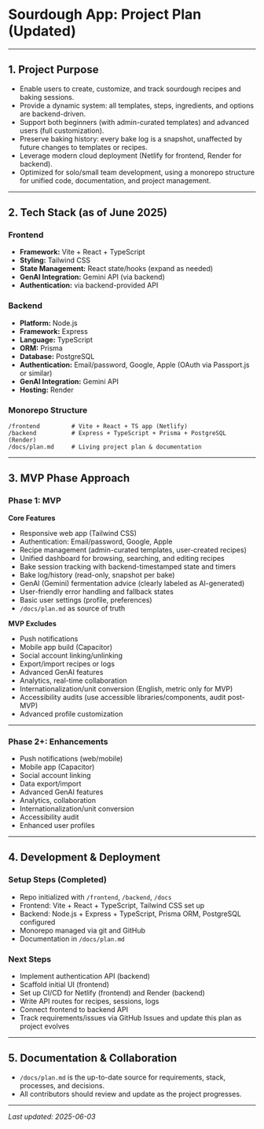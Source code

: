 # Sourdough App: Project Plan (Updated)

---

## 1. Project Purpose

- Enable users to create, customize, and track sourdough recipes and baking sessions.
- Provide a dynamic system: all templates, steps, ingredients, and options are backend-driven.
- Support both beginners (with admin-curated templates) and advanced users (full customization).
- Preserve baking history: every bake log is a snapshot, unaffected by future changes to templates or recipes.
- Leverage modern cloud deployment (Netlify for frontend, Render for backend).
- Optimized for solo/small team development, using a monorepo structure for unified code, documentation, and project management.

---

## 2. Tech Stack (as of June 2025)

### Frontend
- **Framework:** Vite + React + TypeScript
- **Styling:** Tailwind CSS
- **State Management:** React state/hooks (expand as needed)
- **GenAI Integration:** Gemini API (via backend)
- **Authentication:** via backend-provided API

### Backend
- **Platform:** Node.js
- **Framework:** Express
- **Language:** TypeScript
- **ORM:** Prisma
- **Database:** PostgreSQL
- **Authentication:** Email/password, Google, Apple (OAuth via Passport.js or similar)
- **GenAI Integration:** Gemini API
- **Hosting:** Render

### Monorepo Structure
```
/frontend         # Vite + React + TS app (Netlify)
/backend          # Express + TypeScript + Prisma + PostgreSQL (Render)
/docs/plan.md     # Living project plan & documentation
```

---

## 3. MVP Phase Approach

### Phase 1: MVP

**Core Features**
- Responsive web app (Tailwind CSS)
- Authentication: Email/password, Google, Apple
- Recipe management (admin-curated templates, user-created recipes)
- Unified dashboard for browsing, searching, and editing recipes
- Bake session tracking with backend-timestamped state and timers
- Bake log/history (read-only, snapshot per bake)
- GenAI (Gemini) fermentation advice (clearly labeled as AI-generated)
- User-friendly error handling and fallback states
- Basic user settings (profile, preferences)
- `/docs/plan.md` as source of truth

**MVP Excludes**
- Push notifications
- Mobile app build (Capacitor)
- Social account linking/unlinking
- Export/import recipes or logs
- Advanced GenAI features
- Analytics, real-time collaboration
- Internationalization/unit conversion (English, metric only for MVP)
- Accessibility audits (use accessible libraries/components, audit post-MVP)
- Advanced profile customization

---

### Phase 2+: Enhancements

- Push notifications (web/mobile)
- Mobile app (Capacitor)
- Social account linking
- Data export/import
- Advanced GenAI features
- Analytics, collaboration
- Internationalization/unit conversion
- Accessibility audit
- Enhanced user profiles

---

## 4. Development & Deployment

### Setup Steps (Completed)
- Repo initialized with `/frontend`, `/backend`, `/docs`
- Frontend: Vite + React + TypeScript, Tailwind CSS set up
- Backend: Node.js + Express + TypeScript, Prisma ORM, PostgreSQL configured
- Monorepo managed via git and GitHub
- Documentation in `/docs/plan.md`

### Next Steps
- Implement authentication API (backend)
- Scaffold initial UI (frontend)
- Set up CI/CD for Netlify (frontend) and Render (backend)
- Write API routes for recipes, sessions, logs
- Connect frontend to backend API
- Track requirements/issues via GitHub Issues and update this plan as project evolves

---

## 5. Documentation & Collaboration

- `/docs/plan.md` is the up-to-date source for requirements, stack, processes, and decisions.
- All contributors should review and update as the project progresses.

---

_Last updated: 2025-06-03_